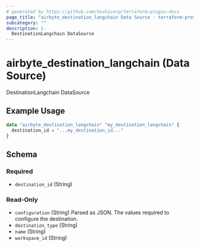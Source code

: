 ```yaml
---
# generated by https://github.com/hashicorp/terraform-plugin-docs
page_title: "airbyte_destination_langchain Data Source - terraform-provider-airbyte"
subcategory: ""
description: |-
  DestinationLangchain DataSource
---
```


# airbyte_destination_langchain (Data Source)

DestinationLangchain DataSource

## Example Usage

```terraform
data "airbyte_destination_langchain" "my_destination_langchain" {
  destination_id = "...my_destination_id..."
}
```

<!-- schema generated by tfplugindocs -->
## Schema

### Required

- `destination_id` (String)

### Read-Only

- `configuration` (String) Parsed as JSON.
The values required to configure the destination.
- `destination_type` (String)
- `name` (String)
- `workspace_id` (String)



